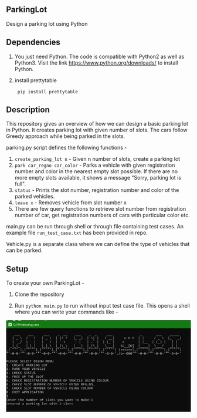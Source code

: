 ## ParkingLot
Design a parking lot using Python

## Dependencies

1. You just need Python. The code is compatible with Python2 as well as Python3. Visit the link https://www.python.org/downloads/ to install Python. 

2. install prettytable

        pip install prettytable

## Description

This repository gives an overview of how we can design a basic parking lot in Python. It creates parking lot with given number of slots. The cars follow Greedy approach while being parked in the slots.

parking.py script defines the following functions -

1. `create_parking_lot n` - Given n number of slots, create a parking lot
2. `park car_regno car_color` - Parks a vehicle with given registration number and color in the nearest empty slot possible. If there are no more empty slots available, it shows a message "Sorry, parking lot is full".
3. `status` - Prints the slot number, registration number and color of the parked vehicles.
4. `leave x` - Removes vehicle from slot number x
5. There are few query functions to retrieve slot number from registration number of car, get registration numbers of cars with particular color etc.

main.py can be run through shell or through file containing test cases. An example file `run_test_case.txt` has been provided in repo.


Vehicle.py is a separate class where we can define the type of vehicles that can be parked.

## Setup

To create your own ParkingLot - 

1. Clone the repository

2. Run `python main.py` to run without input test case file. This opens a shell where you can write your commands like -

  ![p1](https://github.com/attainu/python-project-roopam-joshi-au17/blob/dev/Assets/1.jpg?raw=true)
  





